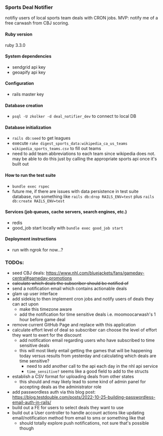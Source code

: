 ### Sports Deal Notifier
notifiy users of local sports team deals with CRON jobs.
MVP: notify me of a free carwash from CBJ scoring.

#### Ruby version
ruby 3.3.0

#### System dependencies
- sendgrid api key
- geoapify api key

#### Configuration
- rails master key

#### Database creation
- `psql -U zkolker -d deal_notifier_dev` to connect to local DB

#### Database initialization
- `rails db:seed` to get leagues
- execute `rake digest_sports_data:wikipedia_ca_us_teams wikipedia_sports_teams.csv` to fill out teams
- need to add team abbreviations to each team since wikipedia does not. may be able to do this just by calling the appropriate sports api once it's built out

#### How to run the test suite
- `bundle exec rspec`
- future me, if there are issues with data persistence in test suite database, run something like `rails db:drop RAILS_ENV=test` plus `rails db:create RAILS_ENV=test`

#### Services (job queues, cache servers, search engines, etc.)
- redis
- good_job start locally with `bundle exec good_job start`

#### Deployment instructions
- run with ngrok for now...?

### TODOs:
* seed CBJ deals: https://www.nhl.com/bluejackets/fans/gameday-central#gameday-promotions
* ~~calculate which deals the subscriber should be notified of~~
* send a notification email which contains actionable deals
* glam up user interface
* add sidekiq to then implement cron jobs and notify users of deals they can act upon
  * make this timezone aware
  * add the notification for time sensitive deals i.e. moomoocarwash's 1 hour before game deal
* remove current GitHub Page and replace with this application
* calculate effort level of deal so subscriber can choose the level of effort they want to exert for the discount
  * add notification email regarding users who have subscribed to time sensitive deals
  * this will most likely entail getting the games that will be happening today versus results from yesterday and calculating which deals are time sensitive?
    * need to add another call to the api each day in the nhl api service
    * `time_sensitive?` seems like a good field to add to the structs
* establish a CSV format for uploading deals from other states
  * this should and may likely lead to some kind of admin panel for accepting deals as the administrator role
* add passwordless auth via this blog post: https://blog.testdouble.com/posts/2022-10-25-building-passwordless-email-auth-in-rails/
* build out a FE for users to select deals they want to use
* build out a User controller to handle account actions like updating email/notification method from email to sms or something like that
  * should totally explore push notifications, not sure that's possible though
